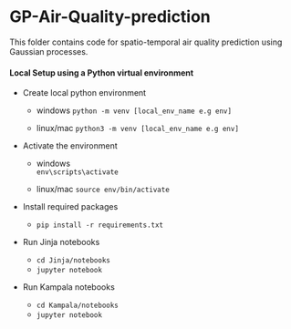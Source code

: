 # GP-Air-Quality-prediction
This folder contains code for spatio-temporal air quality prediction using Gaussian processes.

#### Local Setup using a Python virtual environment
* Create local python environment
    * windows
	`python -m venv [local_env_name e.g env]`

    * linux/mac
	`python3 -m venv [local_env_name e.g env]`

* Activate the environment
    * windows  
	  `env\scripts\activate`
	
	* linux/mac
	  `source env/bin/activate`

* Install required packages
     * `pip install -r requirements.txt`
  
* Run Jinja notebooks
    * `cd Jinja/notebooks`
    * `jupyter notebook` 

* Run Kampala notebooks
    * `cd Kampala/notebooks`
    * `jupyter notebook` 



